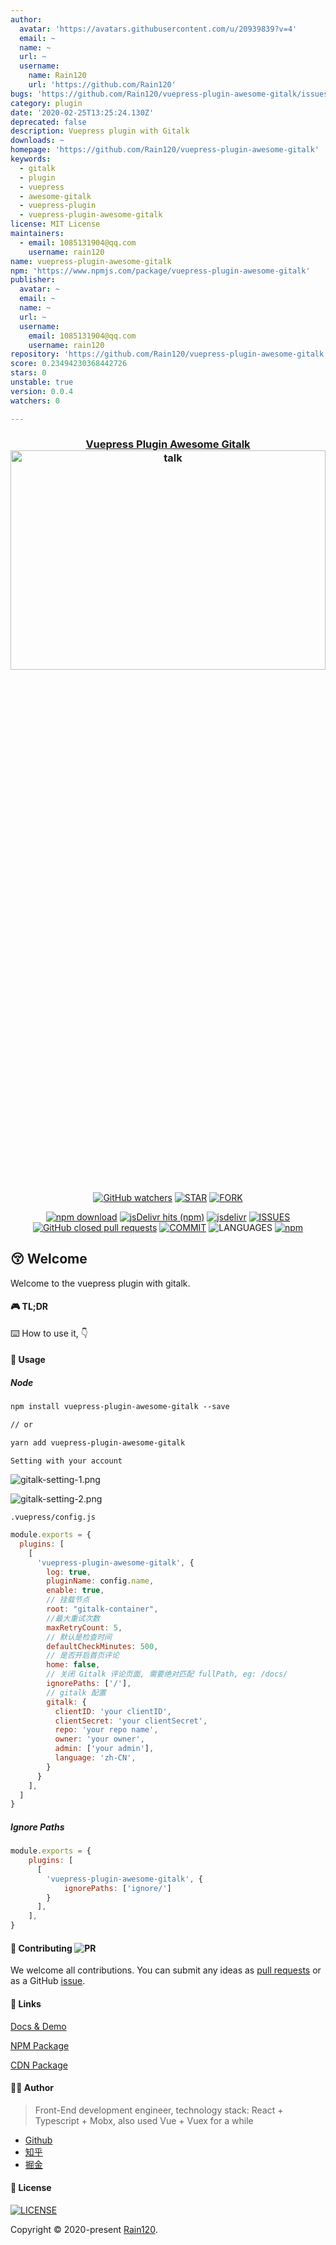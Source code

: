```yaml
---
author:
  avatar: 'https://avatars.githubusercontent.com/u/20939839?v=4'
  email: ~
  name: ~
  url: ~
  username:
    name: Rain120
    url: 'https://github.com/Rain120'
bugs: 'https://github.com/Rain120/vuepress-plugin-awesome-gitalk/issues'
category: plugin
date: '2020-02-25T13:25:24.130Z'
deprecated: false
description: Vuepress plugin with Gitalk
downloads: ~
homepage: 'https://github.com/Rain120/vuepress-plugin-awesome-gitalk'
keywords:
  - gitalk
  - plugin
  - vuepress
  - awesome-gitalk
  - vuepress-plugin
  - vuepress-plugin-awesome-gitalk
license: MIT License
maintainers:
  - email: 1085131904@qq.com
    username: rain120
name: vuepress-plugin-awesome-gitalk
npm: 'https://www.npmjs.com/package/vuepress-plugin-awesome-gitalk'
publisher:
  avatar: ~
  email: ~
  name: ~
  url: ~
  username:
    email: 1085131904@qq.com
    username: rain120
repository: 'https://github.com/Rain120/vuepress-plugin-awesome-gitalk'
score: 0.23494230368442726
stars: 0
unstable: true
version: 0.0.4
watchers: 0

---
```


<h3 align="center">
  <a href="https://github.com/Rain120/vuepress-plugin-awesome-gitalk">Vuepress Plugin Awesome Gitalk</a>
  <img src='./shotscreen/talk.png' alt='talk' width='100%' height='30%' />
</h3>

<div align="center">

[![GitHub watchers](https://img.shields.io/github/watchers/rain120/vuepress-plugin-awesome-gitalk?style=social)](https://github.com/Rain120/vuepress-plugin-awesome-gitalk/watchers)
[![STAR](https://img.shields.io/github/stars/rain120/vuepress-plugin-awesome-gitalk?style=social)](https://github.com/Rain120/vuepress-plugin-awesome-gitalk/stargazers) [![FORK](https://img.shields.io/github/forks/rain120/vuepress-plugin-awesome-gitalk?style=social)](https://github.com/Rain120/vuepress-plugin-awesome-gitalk/network/members)

[![npm download](https://img.shields.io/npm/dt/vuepress-plugin-awesome-gitalk?style=flat-square)](https://www.npmjs.com/package/vuepress-plugin-awesome-gitalk) [![jsDelivr hits (npm)](https://img.shields.io/jsdelivr/npm/hy/vuepress-plugin-awesome-gitalk?style=flat-square)](https://www.jsdelivr.com/package/npm/vuepress-plugin-awesome-gitalk) [![jsdelivr](https://data.jsdelivr.com/v1/package/npm/vuepress-plugin-awesome-gitalk/badge)](https://www.jsdelivr.com/package/npm/vuepress-plugin-awesome-gitalk)
[![ISSUES](https://img.shields.io/github/issues/rain120/vuepress-plugin-awesome-gitalk?style=flat-square)](https://github.com/Rain120/vuepress-plugin-awesome-gitalk/issues) [![GitHub closed pull requests](https://img.shields.io/github/issues-pr-closed/rain120/vuepress-plugin-awesome-gitalk?style=flat-square)](https://github.com/Rain120/vuepress-plugin-awesome-gitalk/pulls) [![COMMIT](https://img.shields.io/github/last-commit/rain120/vuepress-plugin-awesome-gitalk?style=flat-square)](https://github.com/Rain120/vuepress-plugin-awesome-gitalk/commits/master) ![LANGUAGES](https://img.shields.io/github/languages/top/rain120/vuepress-plugin-awesome-gitalk?style=flat-square)
[![npm](https://img.shields.io/npm/v/vuepress-plugin-awesome-gitalk?style=flat-square)](https://www.npmjs.com/package/vuepress-plugin-awesome-gitalk)
<!-- [![VERSION](https://img.shields.io/github/package-json/v/rain120/vuepress-plugin-awesome-gitalk?style=flat-square)](https://github.com/Rain120/vuepress-plugin-awesome-gitalk/blob/master/package.json) -->

</div>

## 😚 Welcome

Welcome to the vuepress plugin with gitalk.

#### 🎮 TL;DR

⌨️ How to use it, 👇

#### 🔨 Usage

##### Node

```md
npm install vuepress-plugin-awesome-gitalk --save

// or

yarn add vuepress-plugin-awesome-gitalk
```

`Setting with your account`

![gitalk-setting-1.png](./shotscreen/gitalk-setting-1.png)

![gitalk-setting-2.png](./shotscreen/gitalk-setting-2.png)

`.vuepress/config.js`

```js
module.exports = {
  plugins: [
    [
      'vuepress-plugin-awesome-gitalk', {
        log: true,
        pluginName: config.name,
        enable: true,
        // 挂载节点
        root: "gitalk-container",
        //最大重试次数
        maxRetryCount: 5,
        // 默认是检查时间
        defaultCheckMinutes: 500,
        // 是否开启首页评论
        home: false,
        // 关闭 Gitalk 评论页面, 需要绝对匹配 fullPath, eg: /docs/
        ignorePaths: ['/'],
        // gitalk 配置
        gitalk: {
          clientID: 'your clientID',
          clientSecret: 'your clientSecret',
          repo: 'your repo name',
          owner: 'your owner',
          admin: ['your admin'],
          language: 'zh-CN',
        }
      }
    ],
  ]
}
```

##### Ignore Paths

```js
module.exports = {
    plugins: [
      [
        'vuepress-plugin-awesome-gitalk', {
            ignorePaths: ['ignore/']
        }
      ],
    ],
}
```

<!-- ##### CDN

```md
<script src="https://cdn.jsdelivr.net/npm/vuepress-plugin-awesome-gitalk@0.0.2/lib/vuepress-plugin-awesome-gitalk.min.js"></script>
``` -->

#### 🤝 Contributing ![PR](https://img.shields.io/badge/PRs-Welcome-orange?style=flat-square&logo=appveyor)

We welcome all contributions. You can submit any ideas as [pull requests](https://github.com/Rain120/vuepress-plugin-awesome-gitalk/pulls) or as a GitHub [issue](https://github.com/Rain120/vuepress-plugin-awesome-gitalk/issues).

#### 🔗 Links

[Docs & Demo](https://rain120.github.io/vuepress-plugin-awesome-gitalk/dist/index.html)

[NPM Package](https://www.npmjs.com/package/vuepress-plugin-awesome-gitalk)

[CDN Package](https://www.jsdelivr.com/package/npm/vuepress-plugin-awesome-gitalk)

#### 👨‍🏭 Author

> Front-End development engineer, technology stack: React + Typescript + Mobx, also used Vue + Vuex for a while

- [Github](https://github.com/Rain120)
- [知乎](https://www.zhihu.com/people/yan-yang-nian-hua-120/activities)
- [掘金](https://juejin.im/user/57c616496be3ff00584f54db)

#### 📝 License

[![LICENSE](https://img.shields.io/github/license/rain120/vuepress-plugin-awesome-gitalk?style=flat-square)](https://github.com/Rain120/vuepress-plugin-awesome-gitalk/blob/master/LICENSE)

Copyright © 2020-present [Rain120](https://github.com/Rain120).

